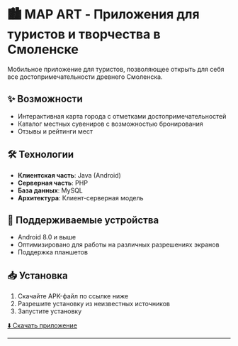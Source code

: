 # 🏙️ MAP ART - Приложения для туристов и творчества в Смоленске

Мобильное приложение для туристов, позволяющее открыть для себя все достопримечательности древнего Смоленска.

## ✨ Возможности

- Интерактивная карта города с отметками достопримечательностей
- Каталог местных сувениров с возможностью бронирования
- Отзывы и рейтинги мест

## 🛠 Технологии

- **Клиентская часть**: Java (Android)
- **Серверная часть**: PHP
- **База данных**: MySQL
- **Архитектура**: Клиент-серверная модель

## 📱 Поддерживаемые устройства

- Android 8.0 и выше
- Оптимизировано для работы на различных разрешениях экранов
- Поддержка планшетов

## 📥 Установка

1. Скачайте APK-файл по ссылке ниже
2. Разрешите установку из неизвестных источников
3. Запустите установку

[⬇️ Скачать приложение](https://mintgames.ru/mapArt/app-release.apk)

---